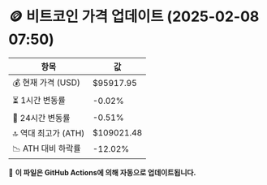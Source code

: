 # 🪙 비트코인 가격 업데이트 (2025-02-08 07:50)

| 항목                | 값 |
|--------------------|----------------|
| 💰 현재 가격 (USD) | $95917.95 |
| ⏳ 1시간 변동률    | -0.02% |
| 📆 24시간 변동률   | -0.51% |
| 🔝 역대 최고가 (ATH) | $109021.48 |
| 📉 ATH 대비 하락률 | -12.02% |

🔄 **이 파일은 GitHub Actions에 의해 자동으로 업데이트됩니다.**
